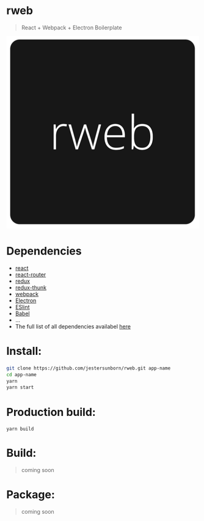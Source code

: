 # rweb
> React + Webpack + Electron Boilerplate

![rweb logo](./assets/icons/png/512x512.png)

# Dependencies
* [react](https://reactjs.org)
* [react-router](https://github.com/ReactTraining/react-router)
* [redux](https://redux.js.org/docs/introduction/)
* [redux-thunk](https://github.com/gaearon/redux-thunk)
* [webpack](https://github.com/webpack/webpack)
* [Electron](https://electronjs.org/)
* [ESlint](https://eslint.org/)
* [Babel](https://babeljs.io/)
* ...
* The full list of all dependencies availabel [here](https://github.com/jestersunborn/rweb/blob/master/package.json)

# Install:
```bash
git clone https://github.com/jestersunborn/rweb.git app-name
cd app-name
yarn
yarn start
```

# Production build:
```
yarn build
```

# Build:
> coming soon

# Package:
> coming soon
